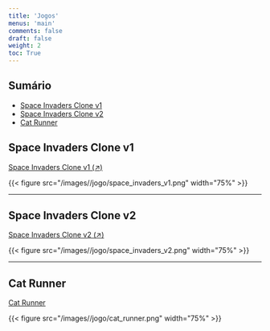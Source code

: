 ```yaml
---
title: 'Jogos'
menus: 'main'
comments: false
draft: false
weight: 2
toc: True
---
```


## Sumário

- [Space Invaders Clone v1](#space-invaders-clone-v1)
- [Space Invaders Clone v2](#space-invaders-clone-v2)
- [Cat Runner](#cat-runner)

## Space Invaders Clone v1

[Space Invaders Clone v1 (↗)](https://giseldo.github.io/jogo_space_invaders_v1/)

{{< figure src="/images//jogo/space_invaders_v1.png" width="75%" >}}

---

## Space Invaders Clone v2

[Space Invaders Clone v2 (↗)](https://giseldo.github.io/jogo_space_invaders_v2/)

{{< figure src="/images//jogo/space_invaders_v2.png" width="75%" >}}

---

## Cat Runner

[Cat Runner](https://giseldo.github.io/jogo_runner/)

{{< figure src="/images//jogo/cat_runner.png" width="75%" >}}